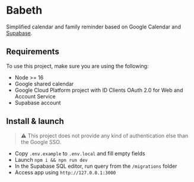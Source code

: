 # Babeth

Simplified calendar and family reminder based on Google Calendar and [Supabase](https://supabase.com/).

## Requirements
To use this project, make sure you are using the following:

- Node >= 16
- Google shared calendar
- Google Cloud Platform project with ID Clients OAuth 2.0 for Web and Account Service
- Supabase account

## Install & launch
> :warning: This project does not provide any kind of authentication else than the Google SSO.

- Copy `.env.example` to `.env.local` and fill empty fields
- Launch `npm i && npn run dev`
- In the Supabase SQL editor, run query from the `/migrations` folder
- Access app using  `http://127.0.0.1:3000`